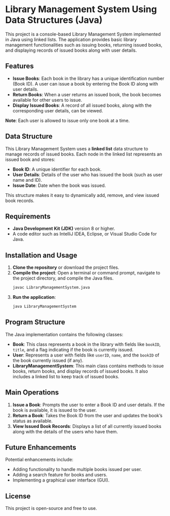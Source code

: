 # Library Management System Using Data Structures (Java)

This project is a console-based Library Management System implemented in Java using linked lists. The application provides basic library management functionalities such as issuing books, returning issued books, and displaying records of issued books along with user details.

## Features

- **Issue Books**: Each book in the library has a unique identification number (Book ID). A user can issue a book by entering the Book ID along with user details.
- **Return Books**: When a user returns an issued book, the book becomes available for other users to issue.
- **Display Issued Books**: A record of all issued books, along with the corresponding user details, can be viewed.

**Note**: Each user is allowed to issue only one book at a time.

## Data Structure

This Library Management System uses a **linked list** data structure to manage records of issued books. Each node in the linked list represents an issued book and stores:
- **Book ID**: A unique identifier for each book.
- **User Details**: Details of the user who has issued the book (such as user name and ID).
- **Issue Date**: Date when the book was issued.

This structure makes it easy to dynamically add, remove, and view issued book records.

## Requirements

- **Java Development Kit (JDK)** version 8 or higher.
- A code editor such as IntelliJ IDEA, Eclipse, or Visual Studio Code for Java.

## Installation and Usage

1. **Clone the repository** or download the project files.
2. **Compile the project**: Open a terminal or command prompt, navigate to the project directory, and compile the Java files.
   ```bash
   javac LibraryManagementSystem.java
   ```
3. **Run the application**:
   ```bash
   java LibraryManagementSystem
   ```

## Program Structure

The Java implementation contains the following classes:

- **Book**: This class represents a book in the library with fields like `bookID`, `title`, and a flag indicating if the book is currently issued.
- **User**: Represents a user with fields like `userID`, `name`, and the `bookID` of the book currently issued (if any).
- **LibraryManagementSystem**: This main class contains methods to issue books, return books, and display records of issued books. It also includes a linked list to keep track of issued books.

## Main Operations

1. **Issue a Book**: Prompts the user to enter a Book ID and user details. If the book is available, it is issued to the user.
2. **Return a Book**: Takes the Book ID from the user and updates the book’s status as available.
3. **View Issued Book Records**: Displays a list of all currently issued books along with the details of the users who have them.

## Future Enhancements

Potential enhancements include:
- Adding functionality to handle multiple books issued per user.
- Adding a search feature for books and users.
- Implementing a graphical user interface (GUI).

## License

This project is open-source and free to use.
